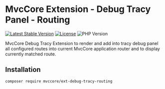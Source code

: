# MvcCore Extension - Debug Tracy Panel - Routing

[![Latest Stable Version](https://img.shields.io/badge/Stable-v4.2.0-brightgreen.svg?style=plastic)](https://github.com/mvccore/ext-debug-tracy-routing/releases)
[![License](https://img.shields.io/badge/Licence-BSD-brightgreen.svg?style=plastic)](https://mvccore.github.io/docs/mvccore/4.0.0/LICENCE.md)
![PHP Version](https://img.shields.io/badge/PHP->=5.3-brightgreen.svg?style=plastic)

MvcCore Debug Tracy Extension to render and add into tracy debug panel all configured routes into current MvcCore application router and to display currently matched route.

## Installation
```shell
composer require mvccore/ext-debug-tracy-routing
```
